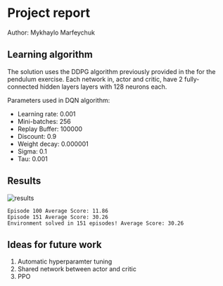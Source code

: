 # Project report
Author: Mykhaylo Marfeychuk
## Learning algorithm

The solution uses the DDPG algorithm previously provided in the for the pendulum exercise. Each network in, actor and critic, have 2 fully-connected hidden layers layers with 128 neurons each.

Parameters used in DQN algorithm:

- Learning rate: 0.001
- Mini-batches: 256
- Replay Buffer: 100000
- Discount: 0.9
- Weight decay: 0.000001
- Sigma: 0.1
- Tau: 0.001

## Results

![results](p2_navigation/scores.png)

```
Episode 100	Average Score: 11.86
Episode 151	Average Score: 30.26
Environment solved in 151 episodes!	Average Score: 30.26
```
## Ideas for future work

1. Automatic hyperparamter tuning
2. Shared network between actor and critic
3. PPO
